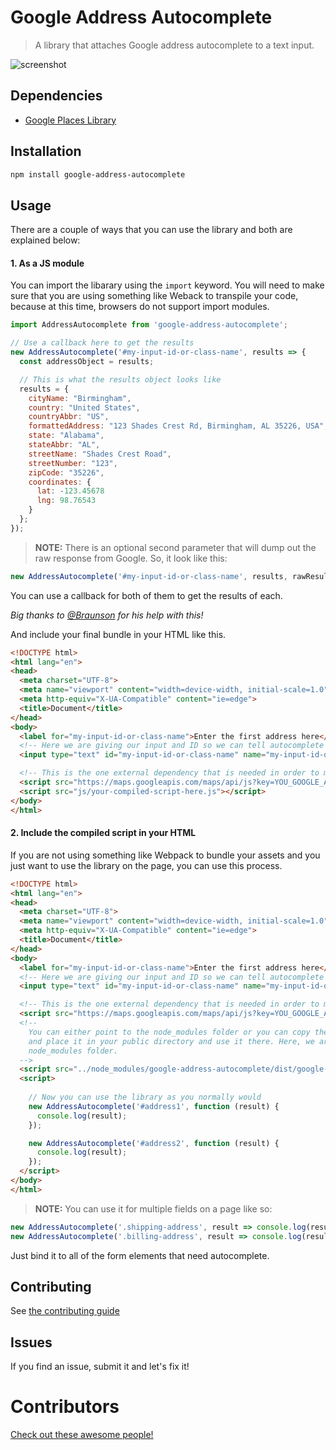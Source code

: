 # Google Address Autocomplete
> A library that attaches Google address autocomplete to a text input.

![screenshot](screenshot.gif)

## Dependencies
- [Google Places Library](https://maps.googleapis.com/maps/api/js?key=YOU_GOOGLE_API_KEY_GOES_HERE&libraries=places)

## Installation
```bash
npm install google-address-autocomplete
```

## Usage
There are a couple of ways that you can use the library and both are explained below:

#### 1. As a JS module
You can import the libarary using the `import` keyword. You will need to make sure that you are using something like Weback to transpile your code, because at this time, browsers do not support import modules.

```JavaScript
import AddressAutocomplete from 'google-address-autocomplete';

// Use a callback here to get the results
new AddressAutocomplete('#my-input-id-or-class-name', results => {
  const addressObject = results;

  // This is what the results object looks like
  results = {
    cityName: "Birmingham",
    country: "United States",
    countryAbbr: "US",
    formattedAddress: "123 Shades Crest Rd, Birmingham, AL 35226, USA",
    state: "Alabama",
    stateAbbr: "AL",
    streetName: "Shades Crest Road",
    streetNumber: "123",
    zipCode: "35226",
    coordinates: {
      lat: -123.45678
      lng: 98.76543
    }
  };
});
```

> **NOTE:** There is an optional second parameter that will dump out the raw response from Google. So, it
> look like this:
```JavaScript
new AddressAutocomplete('#my-input-id-or-class-name', results, rawResults);
```
You can use a callback for both of them to get the results of each.

*Big thanks to [@Braunson](https://github.com/Braunson) for his help with this!*

And include your final bundle in your HTML like this.
```HTML
<!DOCTYPE html>
<html lang="en">
<head>
  <meta charset="UTF-8">
  <meta name="viewport" content="width=device-width, initial-scale=1.0">
  <meta http-equiv="X-UA-Compatible" content="ie=edge">
  <title>Document</title>
</head>
<body>
  <label for="my-input-id-or-class-name">Enter the first address here</label>
  <!-- Here we are giving our input and ID so we can tell autocomplete where to work -->
  <input type="text" id="my-input-id-or-class-name" name="my-input-id-or-class-name" />

  <!-- This is the one external dependency that is needed in order to make this package work -->
  <script src="https://maps.googleapis.com/maps/api/js?key=YOU_GOOGLE_API_KEY_GOES_HERE&libraries=places"></script>
  <script src="js/your-compiled-script-here.js"></script>
</body>
</html>
```

#### 2. Include the compiled script in your HTML
If you are not using something like Webpack to bundle your assets and you just want to use the library on the page, you can use this process.
```HTML
<!DOCTYPE html>
<html lang="en">
<head>
  <meta charset="UTF-8">
  <meta name="viewport" content="width=device-width, initial-scale=1.0">
  <meta http-equiv="X-UA-Compatible" content="ie=edge">
  <title>Document</title>
</head>
<body>
  <label for="my-input-id-or-class-name">Enter the first address here</label>
  <!-- Here we are giving our input and ID so we can tell autocomplete where to work -->
  <input type="text" id="my-input-id-or-class-name" name="my-input-id-or-class-name" />

  <!-- This is the one external dependency that is needed in order to make this package work -->
  <script src="https://maps.googleapis.com/maps/api/js?key=YOU_GOOGLE_API_KEY_GOES_HERE&libraries=places"></script>
  <!-- 
    You can either point to the node_modules folder or you can copy the file from the node_modules 
    and place it in your public directory and use it there. Here, we are pointing to the
    node_modules folder.
  -->
  <script src="../node_modules/google-address-autocomplete/dist/google-address-autocomplete.min.js"></script>
  <script>
    
    // Now you can use the library as you normally would
    new AddressAutocomplete('#address1', function (result) {
      console.log(result);
    });

    new AddressAutocomplete('#address2', function (result) {
      console.log(result);
    });
  </script>
</body>
</html>
```
> **NOTE:** You can use it for multiple fields on a page like so:
```JavaScript
new AddressAutocomplete('.shipping-address', result => console.log(result));
new AddressAutocomplete('.billing-address', result => console.log(result));
```
Just bind it to all of the form elements that need autocomplete.
## Contributing
See [the contributing guide](./CONTRIBUTING.md)

## Issues
If you find an issue, submit it and let's fix it!

# Contributors
[Check out these awesome people!](https://github.com/dericcain/google-address-autocomplete/graphs/contributors)
